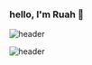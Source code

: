 ###  hello, I'm Ruah 👋

![header](https://capsule-render.vercel.app/api?text=Hello%World!&fontSize=20&rotate=-30)

![header](https://capsule-render.vercel.app/api?type=rect&height=200&text=Stroke%20Test&fontAlign=70&stroke=00FF00&strokeWidth=3)

<!--
**ruah0807/ruah0807** is a ✨ _special_ ✨ repository because its `README.md` (this file) appears on your GitHub profile.

Here are some ideas to get you started:

- 🔭 I’m currently working on ...
- 🌱 I’m currently learning ...
- 👯 I’m looking to collaborate on ...
- 🤔 I’m looking for help with ...
- 💬 Ask me about ...
- 📫 How to reach me: ...
- 😄 Pronouns: ...
- ⚡ Fun fact: ...
-->
